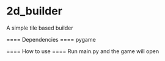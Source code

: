 # 2d_builder
A simple tile based builder

==== Dependencies ====
pygame

==== How to use ====
Run main.py and the game will open
